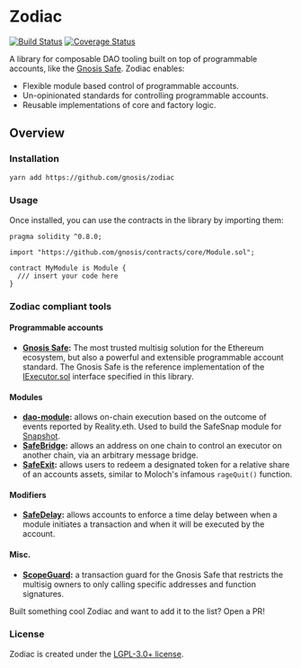 # Zodiac

[![Build Status](https://github.com/gnosis/zodiac/workflows/zodiac/badge.svg?branch=main)](https://github.com/gnosis/zodiac/actions)
[![Coverage Status](https://coveralls.io/repos/github/gnosis/zodiac/badge.svg?branch=main)](https://coveralls.io/github/gnosis/zodiac)

A library for composable DAO tooling built on top of programmable accounts, like the [Gnosis Safe](https://gnosis-safe.io).
Zodiac enables:

- Flexible module based control of programmable accounts.
- Un-opinionated standards for controlling programmable accounts.
- Reusable implementations of core and factory logic.

## Overview

### Installation

```bash
yarn add https://github.com/gnosis/zodiac
```

### Usage

Once installed, you can use the contracts in the library by importing them:

```solidity
pragma solidity ^0.8.0;

import "https://github.com/gnosis/contracts/core/Module.sol";

contract MyModule is Module {
  /// insert your code here
}

```

### Zodiac compliant tools

#### Programmable accounts

- **[Gnosis Safe](https://gnosis-safe.io):** The most trusted multisig solution for the Ethereum ecosystem, but also a powerful and extensible programmable account standard. The Gnosis Safe is the reference implementation of the [IExecutor.sol](contracts/core/IExecutor.sol) interface specified in this library.

#### Modules

- **[dao-module](https://github.com/gnosis/dao-module):** allows on-chain execution based on the outcome of events reported by Reality.eth. Used to build the SafeSnap module for [Snapshot](https://snapshot.org).
- **[SafeBridge](https://github.com/gnosis/SafeBridge):** allows an address on one chain to control an executor on another chain, via an arbitrary message bridge.
- **[SafeExit](https://github.com/gnosis/SafeExit):** allows users to redeem a designated token for a relative share of an accounts assets, similar to Moloch's infamous `rageQuit()` function.

#### Modifiers

- **[SafeDelay](https://github.com/gnosis/SafeDelay):** allows accounts to enforce a time delay between when a module initiates a transaction and when it will be executed by the account.

#### Misc.

- **[ScopeGuard](https://github.com/gnosis/ScopeGuard):** a transaction guard for the Gnosis Safe that restricts the multisig owners to only calling specific addresses and function signatures.

Built something cool Zodiac and want to add it to the list? Open a PR!

### License

Zodiac is created under the [LGPL-3.0+ license](LICENSE).
